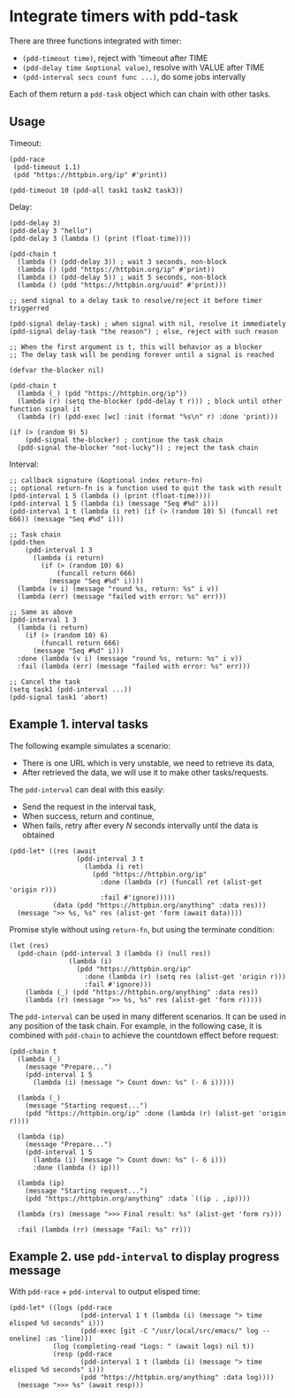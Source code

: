 # Integrate timers with pdd-task

There are three functions integrated with timer:
- `(pdd-timeout time)`, reject with 'timeout after TIME
- `(pdd-delay time &optional value)`, resolve with VALUE after TIME
- `(pdd-interval secs count func ...)`, do some jobs intervally

Each of them return a `pdd-task` object which can chain with other tasks.

## Usage

Timeout:
```emacs-lisp
(pdd-race
 (pdd-timeout 1.1)
 (pdd "https://httpbin.org/ip" #'print))

(pdd-timeout 10 (pdd-all task1 task2 task3))
```

Delay:
```emacs-lisp
(pdd-delay 3)
(pdd-delay 3 "hello")
(pdd-delay 3 (lambda () (print (float-time))))

(pdd-chain t
  (lambda () (pdd-delay 3)) ; wait 3 seconds, non-block
  (lambda () (pdd "https://httpbin.org/ip" #'print))
  (lambda () (pdd-delay 5)) ; wait 5 seconds, non-block
  (lambda () (pdd "https://httpbin.org/uuid" #'print)))

;; send signal to a delay task to resolve/reject it before timer triggerred

(pdd-signal delay-task) ; when signal with nil, resolve it immediately
(pdd-signal delay-task "the reason") ; else, reject with such reason

;; When the first argument is t, this will behavior as a blocker
;; The delay task will be pending forever until a signal is reached

(defvar the-blocker nil)

(pdd-chain t
  (lambda (_) (pdd "https://httpbin.org/ip"))
  (lambda (r) (setq the-blocker (pdd-delay t r))) ; block until other function signal it
  (lambda (r) (pdd-exec [wc] :init (format "%s\n" r) :done 'print)))

(if (> (random 9) 5)
    (pdd-signal the-blocker) ; continue the task chain
  (pdd-signal the-blocker "not-lucky")) ; reject the task chain
```

Interval:
```emacs-lisp
;; callback signature (&optional index return-fn)
;; optional return-fn is a function used to quit the task with result
(pdd-interval 1 5 (lambda () (print (float-time))))
(pdd-interval 1 5 (lambda (i) (message "Seq #%d" i)))
(pdd-interval 1 t (lambda (i ret) (if (> (random 10) 5) (funcall ret 666)) (message "Seq #%d" i)))

;; Task chain
(pdd-then
    (pdd-interval 1 3
      (lambda (i return)
        (if (> (random 10) 6)
            (funcall return 666)
          (message "Seq #%d" i))))
  (lambda (v i) (message "round %s, return: %s" i v))
  (lambda (err) (message "failed with error: %s" err)))

;; Same as above
(pdd-interval 1 3
  (lambda (i return)
    (if (> (random 10) 6)
        (funcall return 666)
      (message "Seq #%d" i)))
  :done (lambda (v i) (message "round %s, return: %s" i v))
  :fail (lambda (err) (message "failed with error: %s" err)))

;; Cancel the task
(setq task1 (pdd-interval ...))
(pdd-signal task1 'abort)
```

## Example 1. interval tasks

The following example simulates a scenario:
- There is one URL which is very unstable, we need to retrieve its data,
- After retrieved the data, we will use it to make other tasks/requests.

The `pdd-interval` can deal with this easily:
- Send the request in the interval task,
- When success, return and continue,
- When fails, retry after every _N_ seconds intervally until the data is obtained

```emacs-lisp
(pdd-let* ((res (await
                 (pdd-interval 3 t
                   (lambda (i ret)
                     (pdd "https://httpbin.org/ip"
                       :done (lambda (r) (funcall ret (alist-get 'origin r)))
                       :fail #'ignore)))))
           (data (pdd "https://httpbin.org/anything" :data res)))
  (message ">> %s, %s" res (alist-get 'form (await data))))
```

Promise style without using `return-fn`, but using the terminate condition:
```emacs-lisp
(let (res)
  (pdd-chain (pdd-interval 3 (lambda () (null res))
               (lambda (i)
                 (pdd "https://httpbin.org/ip"
                   :done (lambda (r) (setq res (alist-get 'origin r)))
                   :fail #'ignore)))
    (lambda (_) (pdd "https://httpbin.org/anything" :data res))
    (lambda (r) (message ">> %s, %s" res (alist-get 'form r)))))
```

The `pdd-interval` can be used in many different scenarios. It can be used in any position of the task chain. For example, in the following case, it is combined with `pdd-chain` to achieve the countdown effect before request:
```emacs lisp
(pdd-chain t
  (lambda (_)
    (message "Prepare...")
    (pdd-interval 1 5
      (lambda (i) (message "> Count down: %s" (- 6 i)))))

  (lambda (_)
    (message "Starting request...")
    (pdd "https://httpbin.org/ip" :done (lambda (r) (alist-get 'origin r))))

  (lambda (ip)
    (message "Prepare...")
    (pdd-interval 1 5
      (lambda (i) (message "> Count down: %s" (- 6 i)))
      :done (lambda () ip)))

  (lambda (ip)
    (message "Starting request...")
    (pdd "https://httpbin.org/anything" :data `((ip . ,ip))))

  (lambda (rs) (message ">>> Final result: %s" (alist-get 'form rs)))

  :fail (lambda (rr) (message "Fail: %s" rr)))
```

## Example 2. use `pdd-interval` to display progress message

With `pdd-race` + `pdd-interval` to output elisped time:
```emacs-lisp
(pdd-let* ((logs (pdd-race
                  (pdd-interval 1 t (lambda (i) (message "> time elisped %d seconds" i)))
                  (pdd-exec [git -C "/usr/local/src/emacs/" log --oneline] :as 'line)))
           (log (completing-read "Logs: " (await logs) nil t))
           (resp (pdd-race
                  (pdd-interval 1 t (lambda (i) (message "> time elisped %d seconds" i)))
                  (pdd "https://httpbin.org/anything" :data log))))
  (message ">>> %s" (await resp)))
```
